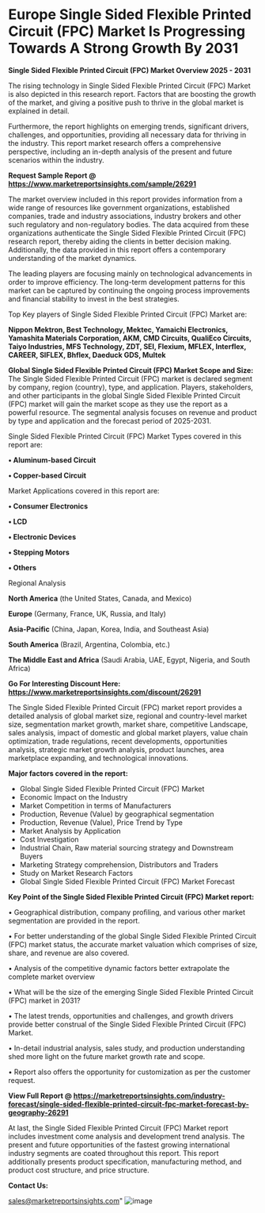  # Europe Single Sided Flexible Printed Circuit (FPC) Market Is Progressing Towards A Strong Growth By 2031

<Strong> Single Sided Flexible Printed Circuit (FPC) Market Overview 2025 - 2031</strong>

The rising technology in Single Sided Flexible Printed Circuit (FPC) Market is also depicted in this research report. Factors that are boosting the growth of the market, and giving a positive push to thrive in the global market is explained in detail.

Furthermore, the report highlights on emerging trends, significant drivers, challenges, and opportunities, providing all necessary data for thriving in the industry. This report market research offers a comprehensive perspective, including an in-depth analysis of the present and future scenarios within the industry.

<strong>Request Sample Report @ <a href=https://www.marketreportsinsights.com/sample/26291>https://www.marketreportsinsights.com/sample/26291</a></strong>

The market overview included in this report provides information from a wide range of resources like government organizations, established companies, trade and industry associations, industry brokers and other such regulatory and non-regulatory bodies. The data acquired from these organizations authenticate the Single Sided Flexible Printed Circuit (FPC) research report, thereby aiding the clients in better decision making. Additionally, the data provided in this report offers a contemporary understanding of the market dynamics.

The leading players are focusing mainly on technological advancements in order to improve efficiency. The long-term development patterns for this market can be captured by continuing the ongoing process improvements and financial stability to invest in the best strategies.

Top Key players of Single Sided Flexible Printed Circuit (FPC) Market are:

<strong>Nippon Mektron, Best Technology, Mektec, Yamaichi Electronics, Yamashita Materials Corporation, AKM, CMD Circuits, QualiEco Circuits, Taiyo Industries, MFS Technology, ZDT, SEI, Flexium, MFLEX, Interflex, CAREER, SIFLEX, Bhflex, Daeduck GDS, Multek</strong>

<strong><b>Global Single Sided Flexible Printed Circuit (FPC) Market Scope and Size:</b></strong>
The Single Sided Flexible Printed Circuit (FPC) market is declared segment by company, region (country), type, and application. Players, stakeholders, and other participants in the global Single Sided Flexible Printed Circuit (FPC) market will gain the market scope as they use the report as a powerful resource. The segmental analysis focuses on revenue and product by type and application and the forecast period of 2025-2031.

Single Sided Flexible Printed Circuit (FPC) Market Types covered in this report are:

<strong>• Aluminum-based Circuit

• Copper-based Circuit</strong>

Market Applications covered in this report are:

<strong>• Consumer Electronics

• LCD

• Electronic Devices

• Stepping Motors

• Others</strong> 

Regional Analysis

<strong>North America</strong> (the United States, Canada, and Mexico)

<strong>Europe</strong> (Germany, France, UK, Russia, and Italy)

<strong>Asia-Pacific</strong> (China, Japan, Korea, India, and Southeast Asia)

<strong>South America</strong> (Brazil, Argentina, Colombia, etc.)

<strong>The Middle East and Africa</strong> (Saudi Arabia, UAE, Egypt, Nigeria, and South Africa)

<strong>Go For Interesting Discount Here: <a href=https://www.marketreportsinsights.com/discount/26291>https://www.marketreportsinsights.com/discount/26291</a></strong>

The Single Sided Flexible Printed Circuit (FPC) market report provides a detailed analysis of global market size, regional and country-level market size, segmentation market growth, market share, competitive Landscape, sales analysis, impact of domestic and global market players, value chain optimization, trade regulations, recent developments, opportunities analysis, strategic market growth analysis, product launches, area marketplace expanding, and technological innovations.

<strong><b>Major factors covered in the report:</b></strong>
<ul>
  <li>Global Single Sided Flexible Printed Circuit (FPC) Market </li>
  <li>Economic Impact on the Industry</li>
  <li>Market Competition in terms of Manufacturers</li>
  <li>Production, Revenue (Value) by geographical segmentation</li>
  <li>Production, Revenue (Value), Price Trend by Type</li>
  <li>Market Analysis by Application</li>
  <li>Cost Investigation</li>
  <li>Industrial Chain, Raw material sourcing strategy and Downstream Buyers</li>
  <li>Marketing Strategy comprehension, Distributors and Traders</li>
  <li>Study on Market Research Factors</li>
  <li>Global Single Sided Flexible Printed Circuit (FPC) Market Forecast</li>
</ul>

<strong><b>Key Point of the Single Sided Flexible Printed Circuit (FPC) Market report:</b></strong>

• Geographical distribution, company profiling, and various other market segmentation are provided in the report.

• For better understanding of the global Single Sided Flexible Printed Circuit (FPC) market status, the accurate market valuation which comprises of size, share, and revenue are also covered.

• Analysis of the competitive dynamic factors better extrapolate the complete market overview

• What will be the size of the emerging Single Sided Flexible Printed Circuit (FPC) market in 2031?

• The latest trends, opportunities and challenges, and growth drivers provide better construal of the Single Sided Flexible Printed Circuit (FPC) Market.

• In-detail industrial analysis, sales study, and production understanding shed more light on the future market growth rate and scope.

• Report also offers the opportunity for customization as per the customer request.

<strong><b>View Full Report @ <a href=https://marketreportsinsights.com/industry-forecast/single-sided-flexible-printed-circuit-fpc-market-forecast-by-geography-26291>https://marketreportsinsights.com/industry-forecast/single-sided-flexible-printed-circuit-fpc-market-forecast-by-geography-26291</a></b></strong>


At last, the Single Sided Flexible Printed Circuit (FPC) Market report includes investment come analysis and development trend analysis. The present and future opportunities of the fastest growing international industry segments are coated throughout this report. This report additionally presents product specification, manufacturing method, and product cost structure, and price structure.

<strong>Contact Us:</strong>

sales@marketreportsinsights.com"
![image](https://github.com/user-attachments/assets/490f2757-9b50-46fe-8d19-fdedf3e1e244)
